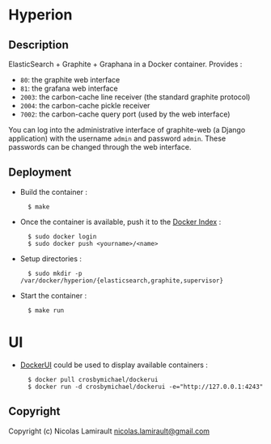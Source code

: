 # Hyperion

## Description

ElasticSearch + Graphite + Graphana in a Docker container.
Provides :
- `80`: the graphite web interface
- `81`: the grafana web interface
- `2003`: the carbon-cache line receiver (the standard graphite protocol)
- `2004`: the carbon-cache pickle receiver
- `7002`: the carbon-cache query port (used by the web interface)

You can log into the administrative interface of graphite-web (a Django
application) with the username `admin` and password `admin`. These passwords can
be changed through the web interface.

## Deployment

* Build the container :

        $ make

* Once the container is available, push it to the [Docker Index](index.docker.io) :

        $ sudo docker login
        $ sudo docker push <yourname>/<name>

* Setup directories :

        $ sudo mkdir -p /var/docker/hyperion/{elasticsearch,graphite,supervisor}

* Start the container :

        $ make run

# UI

* [DockerUI](https://github.com/crosbymichael/dockerui) could be used to display available containers :

        $ docker pull crosbymichael/dockerui
        $ docker run -d crosbymichael/dockerui -e="http://127.0.0.1:4243"

## Copyright

Copyright (c) Nicolas Lamirault <nicolas.lamirault@gmail.com>
